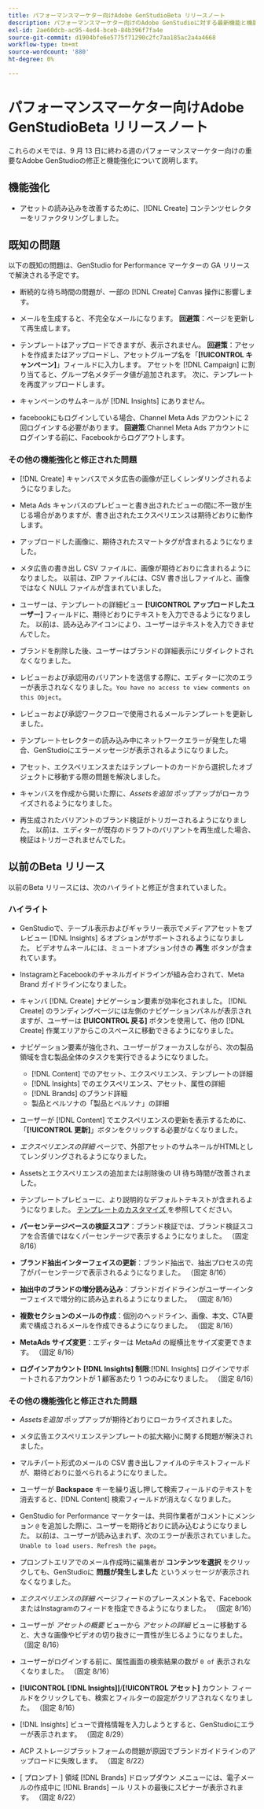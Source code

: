 ```yaml
---
title: パフォーマンスマーケター向けAdobe GenStudioBeta リリースノート
description: パフォーマンスマーケター向けのAdobe GenStudioに対する最新機能と機能強化について説明します。
exl-id: 2ae60dcb-ac95-4ed4-bceb-84b396f7fa4e
source-git-commit: d1904bfe6e5775f71290c2fc7aa185ac2a4a4668
workflow-type: tm+mt
source-wordcount: '880'
ht-degree: 0%

---
```


# パフォーマンスマーケター向けAdobe GenStudioBeta リリースノート

これらのメモでは、9 月 13 日に終わる週のパフォーマンスマーケター向けの重要なAdobe GenStudioの修正と機能強化について説明します。

## 機能強化

* アセットの読み込みを改善するために、[!DNL Create] コンテンツセレクターをリファクタリングしました。<!-- GS-2586 -->

## 既知の問題

以下の既知の問題は、GenStudio for Performance マーケターの GA リリースで解決される予定です。

* 断続的な待ち時間の問題が、一部の [!DNL Create] Canvas 操作に影響します。<!-- GS-5203 -->

* メールを生成すると、不完全なメールになります。 **回避策**：ページを更新して再生成します。<!-- GS-5209 -->

* テンプレートはアップロードできますが、表示されません。 **回避策**：アセットを作成またはアップロードし、アセットグループ名を「**[!UICONTROL キャンペーン]**」フィールドに入力します。 アセットを [!DNL Campaign] に割り当てると、グループ名メタデータ値が追加されます。 次に、テンプレートを再度アップロードします。<!-- GS-4815 -->

* キャンペーンのサムネールが [!DNL Insights] にありません。<!-- GS-4648 -->

* facebookにもログインしている場合、Channel Meta Ads アカウントに 2 回ログインする必要があります。 **回避策**:Channel Meta Ads アカウントにログインする前に、Facebookからログアウトします。<!-- GS-4806 -->

### その他の機能強化と修正された問題

* [!DNL Create] キャンバスでメタ広告の画像が正しくレンダリングされるようになりました。<!-- GS-4864 -->

* Meta Ads キャンバスのプレビューと書き出されたビューの間に不一致が生じる場合がありますが、書き出されたエクスペリエンスは期待どおりに動作します。<!-- GS-4492 4401 -->

* アップロードした画像に、期待されたスマートタグが含まれるようになりました。<!-- GS-4856 -->

* メタ広告の書き出し CSV ファイルに、画像が期待どおりに含まれるようになりました。 以前は、ZIP ファイルには、CSV 書き出しファイルと、画像ではなく NULL ファイルが含まれていました。 <!-- GS-5107 -->

* ユーザーは、テンプレートの詳細ビュー **[!UICONTROL アップロードしたユーザー]** フィールドに、期待どおりにテキストを入力できるようになりました。 以前は、読み込みアイコンにより、ユーザーはテキストを入力できませんでした。<!-- GS-4887 -->

* ブランドを削除した後、ユーザーはブランドの詳細表示にリダイレクトされなくなりました。<!-- GS-2663 -->

* レビューおよび承認用のバリアントを送信する際に、エディターに次のエラーが表示されなくなりました。`You have no access to view comments on this Object`。<!-- GS-5140 -->

* レビューおよび承認ワークフローで使用されるメールテンプレートを更新しました。<!-- GS-5239 -->

* テンプレートセレクターの読み込み中にネットワークエラーが発生した場合、GenStudioにエラーメッセージが表示されるようになりました。<!-- GS-4682 -->

* アセット、エクスペリエンスまたはテンプレートのカードから選択したオブジェクトに移動する際の問題を解決しました。<!-- GS-4390 -->

* キャンバスを作成から開いた際に、_Assetsを追加_ ポップアップがローカライズされるようになりました。 <!-- GS-4867 -->

* 再生成されたバリアントのブランド検証がトリガーされるようになりました。 以前は、エディターが既存のドラフトのバリアントを再生成した場合、検証はトリガーされませんでした。<!-- GS-3971 -->

## 以前のBeta リリース

以前のBeta リリースには、次のハイライトと修正が含まれていました。

### ハイライト

* GenStudioで、テーブル表示およびギャラリー表示でメディアアセットをプレビュー [!DNL Insights] るオプションがサポートされるようになりました。 ビデオサムネールには、ミュートオプション付きの **再生** ボタンが含まれています。<!-- GS-4398 -->

* InstagramとFacebookのチャネルガイドラインが組み合わされて、Meta Brand ガイドラインになりました。

* キャンバ [!DNL Create] ナビゲーション要素が効率化されました。 [!DNL Create] のランディングページには左側のナビゲーションパネルが表示されますが、ユーザーは **[!UICONTROL 戻る]** ボタンを使用して、他の [!DNL Create] 作業エリアからこのスペースに移動できるようになりました。

* ナビゲーション要素が強化され、ユーザーがフォーカスしながら、次の製品領域を含む製品全体のタスクを実行できるようになりました。

   * [!DNL Content] でのアセット、エクスペリエンス、テンプレートの詳細
   * [!DNL Insights] でのエクスペリエンス、アセット、属性の詳細
   * [!DNL Brands] のブランド詳細
   * 製品とペルソナの「製品とペルソナ」の詳細

* ユーザーが [!DNL Content] でエクスペリエンスの更新を表示するために、「**[!UICONTROL 更新]**」ボタンをクリックする必要がなくなりました。

* _エクスペリエンスの詳細_ ページで、外部アセットのサムネールがHTMLとしてレンダリングされるようになりました。

* Assetsとエクスペリエンスの追加または削除後の UI 待ち時間が改善されました。

* テンプレートプレビューに、より説明的なデフォルトテキストが含まれるようになりました。 [ テンプレートのカスタマイズ ](https://experienceleague.adobe.com/en/docs/genstudio/user-guide/content/templates/customize-template#template-preview) を参照してください。

* **パーセンテージベースの検証スコア**：ブランド検証では、ブランド検証スコアを合否値ではなくパーセンテージで表示するようになりました。 （固定 8/16）

* **ブランド抽出インターフェイスの更新**：ブランド抽出で、抽出プロセスの完了がパーセンテージで表示されるようになりました。 （固定 8/16）

* **抽出中のブランドの増分読み込み**：ブランドガイドラインがユーザーインターフェイスで増分的に読み込まれるようになりました。 （固定 8/16）

* **複数セクションのメールの作成**：個別のヘッドライン、画像、本文、CTA要素で構成されるメールを作成できるようになりました。 （固定 8/16）

* **MetaAds サイズ変更**：エディターは MetaAd の縦横比をサイズ変更できます。 （固定 8/16）

* **ログインアカウント [!DNL Insights] 制限**:[!DNL Insights] ログインでサポートされるアカウントが 1 顧客あたり 1 つのみになりました。 （固定 8/16）

### その他の機能強化と修正された問題

* _Assetsを追加_ ポップアップが期待どおりにローカライズされました。<!-- GS-3834 -->

* メタ広告エクスペリエンステンプレートの拡大縮小に関する問題が解決されました。<!-- GS-4174 -->

* マルチパート形式のメールの CSV 書き出しファイルのテキストフィールドが、期待どおりに並べられるようになりました。<!-- GS-4013 -->

* ユーザーが **Backspace** キーを繰り返し押して検索フィールドのテキストを消去すると、[!DNL Content] 検索フィールドが消えなくなりました。 <!-- GS-4543 -->

* GenStudio for Performance マーケターは、共同作業者がコメントにメンション `@` を追加した際に、ユーザーを期待どおりに読み込むようになりました。 以前は、ユーザーが読み込まれず、次のエラーが表示されていました。`Unable to load users. Refresh the page`。<!-- GS-4113 -->

* プロンプトエリアでのメール作成時に編集者が **コンテンツを選択** をクリックしても、GenStudioに **問題が発生しました** というメッセージが表示されなくなりました。<!-- GS-4879 -->

* _エクスペリエンスの詳細_ ページフィードのプレースメント名で、FacebookまたはInstagramのフィードを指定できるようになりました。 （固定 8/16）

* ユーザーが _アセットの概要_ ビューから _アセットの詳細_ ビューに移動すると、大きな画像やビデオの切り抜きに一貫性が生じるようになりました。 （固定 8/16）

* ユーザーがログインする前に、属性画面の検索結果の数が `0 of` 表示されなくなりました。 （固定 8/16） <!-- GS-3665 -->

* **[!UICONTROL [!DNL Insights]]**/**[!UICONTROL アセット]** カウント フィールドをクリックしても、検索とフィルターの設定がクリアされなくなりました。 （固定 8/16） <!-- GS-3476 -->

* [!DNL Insights] ビューで資格情報を入力しようとすると、GenStudioにエラーが表示されます。 （固定 8/29） <!-- GS-4689 -->

* ACP ストレージプラットフォームの問題が原因でブランドガイドラインのアップロードに失敗します。 （固定 8/22） <!-- GS-4369 -->

* [ プロンプト ] 領域 [!DNL Brands] ドロップダウン メニューには、電子メールの作成中に [!DNL Brands] ール リストの最後にスピナーが表示されます。 （固定 8/22） <!-- GS-4077 -->
